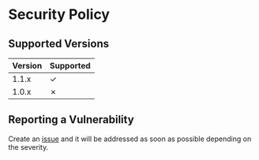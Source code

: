 # Security Policy

## Supported Versions

| Version | Supported |
|---------|-----------|
| 1.1.x   | ✓         |
| 1.0.x   | ✗         |

## Reporting a Vulnerability

Create an [issue](https://github.com/luskaner/aoe2DELanServer/issues) and it will be addressed as soon as possible
depending on the severity.
